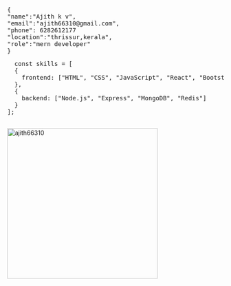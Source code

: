
<pre>
{
"name":"Ajith k v",
"email":"ajith66310@gmail.com",
"phone": 6282612177
"location":"thrissur,kerala",
"role":"mern developer"
}
</pre>

  <pre>
  const skills = [
  {
    frontend: ["HTML", "CSS", "JavaScript", "React", "Bootstrap", "TailwindCSS", "Gsap"]
  },
  {
    backend: ["Node.js", "Express", "MongoDB", "Redis"]
  }
];
   </pre>


<p ><img width="350" height="350" align="left" src="https://github-readme-stats.vercel.app/api/top-langs?username=ajith66310&show_icons=true&locale=en&layout=compact" alt="ajith66310" /></p>
